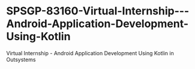 # SPSGP-83160-Virtual-Internship---Android-Application-Development-Using-Kotlin
Virtual Internship - Android Application Development Using Kotlin in Outsystems
